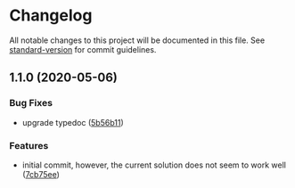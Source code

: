 # Changelog

All notable changes to this project will be documented in this file. See [standard-version](https://github.com/conventional-changelog/standard-version) for commit guidelines.

## 1.1.0 (2020-05-06)


### Bug Fixes

* upgrade typedoc ([5b56b11](https://github.com/member-hooks/loki-hooks/commit/5b56b11))


### Features

* initial commit, however, the current solution does not seem to work well ([7cb75ee](https://github.com/member-hooks/loki-hooks/commit/7cb75ee))
